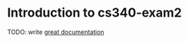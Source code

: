 # Introduction to cs340-exam2

TODO: write [great documentation](http://jacobian.org/writing/great-documentation/what-to-write/)
